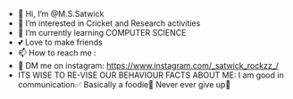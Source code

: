 - 👋 Hi, I’m @M.S.Satwick
- 👀 I’m interested in Cricket and Research activities
- 🌱 I’m currently learning COMPUTER SCIENCE
- 💕 Love to make friends
- 📫 How to reach me :
- 👀 DM me on instagram: https://www.instagram.com/_satwick_rockzz_/
- ITS WISE TO RE-VISE OUR BEHAVIOUR
FACTS ABOUT ME:
I am good in communication✅
Basically a foodie🍔
Never ever give up🦾
<!---
MSSatwick/MSSatwick is a ✨ special ✨ repository because its `README.md` (this file) appears on your GitHub profile.
You can click the Preview link to take a look at your changes.
--->
